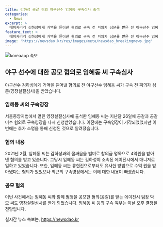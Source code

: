 ```yaml
---
title: 김하성 공갈 혐의 야구선수 임혜동 구속심사 출석
categories:
  - News
excerpt: >
  메이저리거 김하성에게 거액을 뜯어낸 혐의로 구속 전 피의자 심문을 받은 전 야구선수 임혜동 씨. 경찰은 이날 영장실질심사를 열고 임 씨에 대한 공갈과 공갈미수 혐의로 구속영장을 다시 신청했습니다. 2021년 2월에 발생한 사건에서 김 씨와 몸싸움을 벌인 후 합의금 명목으로 4억원을 받아낸 혐의를 받고 있습니다. 또한, 김 씨로부터 추가로 돈을 요구하다 거부당한 것으로 알려졌으며, 에이전시 팀장도 공모 혐의로 구속심사를 받을 예정입니다. 결정은 이날 오후 예상됩니다.
feature_text: >
  메이저리거 김하성에게 거액을 뜯어낸 혐의로 구속 전 피의자 심문을 받은 전 야구선수 임혜동 씨. 경찰은 이날 영장실질심사를 열고 임 씨에 대한 공갈과 공갈미수 혐의로 구속영장을 다시 신청했습니다. 2021년 2월에 발생한 사건에서 김 씨와 몸싸움을 벌인 후 합의금 명목으로 4억원을 받아낸 혐의를 받고 있습니다. 또한, 김 씨로부터 추가로 돈을 요구하다 거부당한 것으로 알려졌으며, 에이전시 팀장도 공모 혐의로 구속심사를 받을 예정입니다. 결정은 이날 오후 예상됩니다.
image: 'https://newsdao.kr/res/images/meta/newsdao_breakingnews.jpg'
---
```


<p><img src="https://newsdao.kr/res/images/meta/newsdao_breakingnews.jpg" alt="koreaapp 속보" /></p>

<h2 data-ke-size="size26">야구 선수에 대한 공모 혐의로 임혜동 씨 구속심사</h2>

<p data-ke-size="size16">야구선수 김하성에게 거액을 뜯어낸 혐의로 전 야구선수 임혜동 씨가 구속 전 피의자 심문(영장실질심사)을 받았습니다.</p>

<h3>임혜동 씨의 구속영장</h3>

<p data-ke-size="size16">서울중앙지법에서 열린 영장실질심사에 출석한 임혜동 씨는 지난달 26일에 공갈과 공갈미수 혐의로 구속영장을 다시 신청받았습니다. 이전에는 구속영장이 기각되었었지만 이번에는 추가 소명을 통해 신청된 것으로 알려졌습니다.</p>

<h3>혐의 내용</h3>

<p data-ke-size="size16">2021년 2월, 임혜동 씨는 김하성과의 몸싸움을 빌미로 합의금 명목으로 4억원을 받아낸 혐의를 받고 있습니다. 그당시 임혜동 씨는 김하성이 소속된 에이전시에서 매니저로 일하고 있었습니다. 또한, 임혜동 씨는 류현진으로부터도 유사한 방법으로 수억 원을 받아냈다는 혐의가 있었으나 최근의 구속영장에서는 이에 대한 내용이 빠졌습니다.</p>

<h3>공모 혐의</h3>

<p data-ke-size="size16">이번 사건에서는 임혜동 씨와 함께 범행을 공모한 혐의(공갈)를 받는 에이전시 팀장 박모 씨도 영장실질심사를 받게 되었습니다. 임혜동 씨 등의 구속 여부는 이날 오후 결정될 전망입니다.</p>
실시간 뉴스 속보는, <a href="https://newsdao.kr" rel="dofollow">https://newsdao.kr</a>


